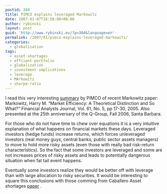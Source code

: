 ```yaml
---
postid: 384
title: PIMCO explains leveraged Markowitz
date: 2007-01-07T16:58:08+00:00
author: rybinski
layout: post
guid: 'http://www.rybinski.eu/?p=384&language=en'
permalink: /2007/01/pimco-explains-leveraged-markowitz/
categories:
  - globalization
tags:
  - asset-shortages
  - effcient-portfolio
  - globalization
  - investment-implications
  - leverage
  - MArkowitz
  - sharpe-ratio
---
```

I read this very interesting [summary](http://www.pimco.com/LeftNav/Viewpoints/2007/Bhansali-+Markowitz+Bites+Back-+01-2007.htm) by PIMCO of recent Markowitz paper: Markowitz, Harry M. “Market Efficiency: A Theoretical Distinction and So What?” Financial Analysts Journal, Vol. 61, No. 5, pp 17-30, 2005. Also presented at the 25th anniversary of the Q-Group, Fall 2006, Santa Barbara.

For those who do not have time to chew over equations it is a very intuitive explanation of what happens on financial markets these days. Leveraged investors (hedge funds) increase returns, which forces unleveraged investors (real money guys, central banks, public sector assets managers) to move to hold more risky assets (even those with really bad risk-return characteristics). So the fact that some investors are leveraged and some are not increases prices of risky assets and leads to potentially dangerous situation when fat tail event happens.

Eventually some investors realize they would be better off with leverage than with large allocation to risky securities. It would be interesting to square this conclusions with those comming from Caballero Asset shortages [paper](http://www.ecb.int/events/pdf/conferences/cbc4/Caballero_paper.pdf) .
